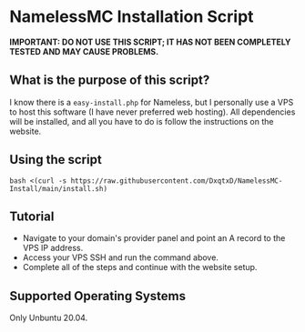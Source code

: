 # NamelessMC Installation Script

**IMPORTANT: DO NOT USE THIS SCRIPT; IT HAS NOT BEEN COMPLETELY TESTED AND MAY CAUSE PROBLEMS.**

## What is the purpose of this script?
I know there is a `easy-install.php` for Nameless, but I personally use a VPS to host this software (I have never preferred web hosting). 
All dependencies will be installed, and all you have to do is follow the instructions on the website.

## Using the script
```
bash <(curl -s https://raw.githubusercontent.com/DxqtxD/NamelessMC-Install/main/install.sh)
```
## Tutorial
- Navigate to your domain's provider panel and point an A record to the VPS IP address.
- Access your VPS SSH and run the command above.
- Complete all of the steps and continue with the website setup.

## Supported Operating Systems

Only Unbuntu 20.04.
